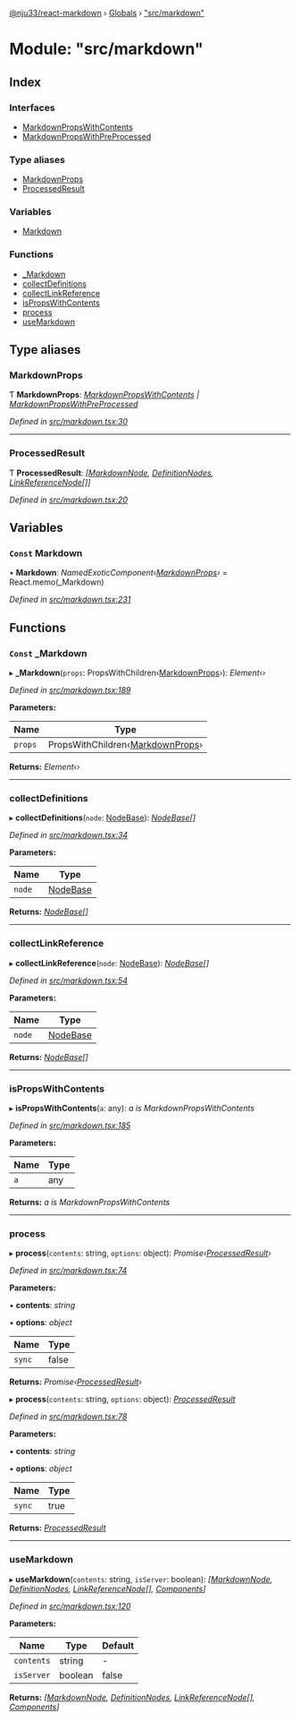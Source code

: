 [@nju33/react-markdown](../README.md) › [Globals](../globals.md) › ["src/markdown"](_src_markdown_.md)

# Module: "src/markdown"

## Index

### Interfaces

* [MarkdownPropsWithContents](../interfaces/_src_markdown_.markdownpropswithcontents.md)
* [MarkdownPropsWithPreProcessed](../interfaces/_src_markdown_.markdownpropswithpreprocessed.md)

### Type aliases

* [MarkdownProps](_src_markdown_.md#markdownprops)
* [ProcessedResult](_src_markdown_.md#processedresult)

### Variables

* [Markdown](_src_markdown_.md#const-markdown)

### Functions

* [_Markdown](_src_markdown_.md#const-_markdown)
* [collectDefinitions](_src_markdown_.md#collectdefinitions)
* [collectLinkReference](_src_markdown_.md#collectlinkreference)
* [isPropsWithContents](_src_markdown_.md#ispropswithcontents)
* [process](_src_markdown_.md#process)
* [useMarkdown](_src_markdown_.md#usemarkdown)

## Type aliases

###  MarkdownProps

Ƭ **MarkdownProps**: *[MarkdownPropsWithContents](../interfaces/_src_markdown_.markdownpropswithcontents.md) | [MarkdownPropsWithPreProcessed](../interfaces/_src_markdown_.markdownpropswithpreprocessed.md)*

*Defined in [src/markdown.tsx:30](https://github.com/nju33/react-markdown/blob/3861cd2/src/markdown.tsx#L30)*

___

###  ProcessedResult

Ƭ **ProcessedResult**: *[[MarkdownNode](../interfaces/_src_interfaces_.markdownnode.md), [DefinitionNodes](_src_interfaces_.md#definitionnodes), [LinkReferenceNode](../interfaces/_src_interfaces_.linkreferencenode.md)[]]*

*Defined in [src/markdown.tsx:20](https://github.com/nju33/react-markdown/blob/3861cd2/src/markdown.tsx#L20)*

## Variables

### `Const` Markdown

• **Markdown**: *NamedExoticComponent‹[MarkdownProps](_src_markdown_.md#markdownprops)›* = React.memo(_Markdown)

*Defined in [src/markdown.tsx:231](https://github.com/nju33/react-markdown/blob/3861cd2/src/markdown.tsx#L231)*

## Functions

### `Const` _Markdown

▸ **_Markdown**(`props`: PropsWithChildren‹[MarkdownProps](_src_markdown_.md#markdownprops)›): *Element‹›*

*Defined in [src/markdown.tsx:189](https://github.com/nju33/react-markdown/blob/3861cd2/src/markdown.tsx#L189)*

**Parameters:**

Name | Type |
------ | ------ |
`props` | PropsWithChildren‹[MarkdownProps](_src_markdown_.md#markdownprops)› |

**Returns:** *Element‹›*

___

###  collectDefinitions

▸ **collectDefinitions**(`node`: [NodeBase](../interfaces/_src_interfaces_.nodebase.md)): *[NodeBase](../interfaces/_src_interfaces_.nodebase.md)[]*

*Defined in [src/markdown.tsx:34](https://github.com/nju33/react-markdown/blob/3861cd2/src/markdown.tsx#L34)*

**Parameters:**

Name | Type |
------ | ------ |
`node` | [NodeBase](../interfaces/_src_interfaces_.nodebase.md) |

**Returns:** *[NodeBase](../interfaces/_src_interfaces_.nodebase.md)[]*

___

###  collectLinkReference

▸ **collectLinkReference**(`node`: [NodeBase](../interfaces/_src_interfaces_.nodebase.md)): *[NodeBase](../interfaces/_src_interfaces_.nodebase.md)[]*

*Defined in [src/markdown.tsx:54](https://github.com/nju33/react-markdown/blob/3861cd2/src/markdown.tsx#L54)*

**Parameters:**

Name | Type |
------ | ------ |
`node` | [NodeBase](../interfaces/_src_interfaces_.nodebase.md) |

**Returns:** *[NodeBase](../interfaces/_src_interfaces_.nodebase.md)[]*

___

###  isPropsWithContents

▸ **isPropsWithContents**(`a`: any): *a is MarkdownPropsWithContents*

*Defined in [src/markdown.tsx:185](https://github.com/nju33/react-markdown/blob/3861cd2/src/markdown.tsx#L185)*

**Parameters:**

Name | Type |
------ | ------ |
`a` | any |

**Returns:** *a is MarkdownPropsWithContents*

___

###  process

▸ **process**(`contents`: string, `options`: object): *Promise‹[ProcessedResult](_src_markdown_.md#processedresult)›*

*Defined in [src/markdown.tsx:74](https://github.com/nju33/react-markdown/blob/3861cd2/src/markdown.tsx#L74)*

**Parameters:**

▪ **contents**: *string*

▪ **options**: *object*

Name | Type |
------ | ------ |
`sync` | false |

**Returns:** *Promise‹[ProcessedResult](_src_markdown_.md#processedresult)›*

▸ **process**(`contents`: string, `options`: object): *[ProcessedResult](_src_markdown_.md#processedresult)*

*Defined in [src/markdown.tsx:78](https://github.com/nju33/react-markdown/blob/3861cd2/src/markdown.tsx#L78)*

**Parameters:**

▪ **contents**: *string*

▪ **options**: *object*

Name | Type |
------ | ------ |
`sync` | true |

**Returns:** *[ProcessedResult](_src_markdown_.md#processedresult)*

___

###  useMarkdown

▸ **useMarkdown**(`contents`: string, `isServer`: boolean): *[[MarkdownNode](../interfaces/_src_interfaces_.markdownnode.md), [DefinitionNodes](_src_interfaces_.md#definitionnodes), [LinkReferenceNode](../interfaces/_src_interfaces_.linkreferencenode.md)[], [Components](../interfaces/_src_renderer_.components.md)]*

*Defined in [src/markdown.tsx:120](https://github.com/nju33/react-markdown/blob/3861cd2/src/markdown.tsx#L120)*

**Parameters:**

Name | Type | Default |
------ | ------ | ------ |
`contents` | string | - |
`isServer` | boolean | false |

**Returns:** *[[MarkdownNode](../interfaces/_src_interfaces_.markdownnode.md), [DefinitionNodes](_src_interfaces_.md#definitionnodes), [LinkReferenceNode](../interfaces/_src_interfaces_.linkreferencenode.md)[], [Components](../interfaces/_src_renderer_.components.md)]*
